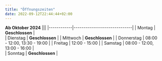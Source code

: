 ```yaml
---
title: "Öffnungszeiten"
date: 2022-09-12T22:44:44+02:00
---
```


**Ab Oktober 2024**
|||
|------------|------------------------------|
| Montag     | **Geschlossen**              |		
| Dienstag   | **Geschlossen**              |
| Mittwoch	 | **Geschlossen**              | 
| Donnerstag | 08:00 - 12:00, 13:30 - 19:00 |
| Freitag 	 | 12:00 - 15:00                |
| Samstag    | 08:00 - 12:00, 13:00 - 16:00 |		
| Sonntag    | **Geschlossen**              |
